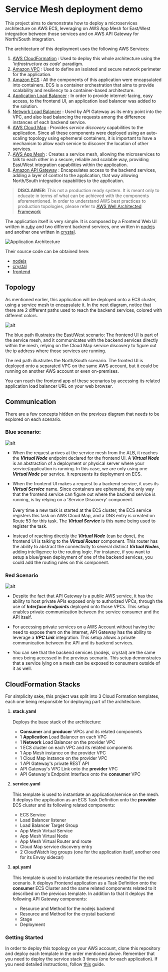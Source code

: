 # Service Mesh deployment demo

This project aims to demonstrate how to deploy a microservices architecture on AWS ECS, leveraging on AWS App Mesh for East/West integration between those services and on AWS API Gateway for North/South integration. 

The architecture of this deployment uses the following AWS Services:

1. [AWS CloudFormation](https://docs.aws.amazon.com/AWSCloudFormation/latest/UserGuide/GettingStarted.html) : Used to deploy this whole architecture using the '*infrastructure as code*' paradigm.
1. [Amazon VPC](https://docs.aws.amazon.com/vpc/latest/userguide/vpc-getting-started.html) : Used to define an isolated and secure network perimeter for the application. 
1. [Amazon ECS](https://docs.aws.amazon.com/AmazonECS/latest/developerguide/getting-started-ecs-ec2.html) : All the components of this application were encapsulated into containers. ECS is a container orchestration that aims to provide scalability and resiliency to a container-based architecture. 
1. [Application Load Balancer](https://docs.aws.amazon.com/elasticloadbalancing/latest/application/application-load-balancer-getting-started.html) : In order to provide internet-facing, easy access, to the frontend UI, an application load balancer was added to the solution.
1. [Network Load Balancer](https://docs.aws.amazon.com/elasticloadbalancing/latest/network/network-load-balancer-getting-started.html) : Used by API Gateway as its entry point into the VPC, and also load balancing the requests among the difference instances of each backend service. 
1. [AWS Cloud Map](https://docs.aws.amazon.com/cloud-map/latest/dg/setting-up-cloud-map.html) : Provides *service discovery* capabilities to the application. Since all these components were deployed using an auto-scaling topology using ephemeral containers, it is important to have a mechanism to allow each service to discover the location of other services. 
1. [AWS App Mesh](https://docs.aws.amazon.com/app-mesh/latest/userguide/appmesh-getting-started.html) : Creates a service mesh, allowing the microservices to talk to each other in a secure, reliable and scalable way, providing East/West integration capabilities within the application.
1. [Amazon API Gateway](https://docs.aws.amazon.com/apigateway/latest/developerguide/getting-started.html) : Encapsulates access to the backend services, adding a layer of control to the application, that way allowing North/South integration capabilities to the application.

> **DISCLAIMER**: This not a production ready system. It is meant only to educate in terms of what can be achieved with the components aforementioned. In order to understand AWS best practices to production topologies, please refer to [AWS Well Architected Framework](https://aws.amazon.com/architecture/well-architected/)

The application itself is very simple. It is composed by a Frontend Web UI written in [ruby](https://www.ruby-lang.org/en/) and two different backend services, one written in [nodejs](https://nodejs.org/en/) and another one written in [crystal](https://crystal-lang.org). 

![Application Architecture](./static/application-architecture.png) 

Their source code can be obtained here: 
- [nodejs](https://github.com/brentley/ecsdemo-nodejs)
- [crystal](https://github.com/brentley/ecsdemo-crystal)
- [frontend](https://github.com/brentley/ecsdemo-frontend)


## Topology

As mentioned earlier, this application will be deployed onto a ECS cluster, using a service mesh to encapsulate it. In the next diagram, notice that there are 2 different paths used to reach the backend services, colored with different colors.

![alt](./static/architecture.png)

The blue path illustrates the East/West scenario: The frontend UI is part of the service mesh, and it communicates with the backend services directly within the mesh, relying on the Cloud Map service discovery to figure out the ip address where those services are running. 

The red path illustrates the North/South scenario. The fronted UI is deployed onto a separated VPC on the same AWS account, but it could be running on another AWS account or even on-premises. 

You can reach the frontend app of these scenarios by accessing its related application load balancer URL on your web browser.

## Communication

There are a few concepts hidden on the previous diagram that needs to be explored on each scenario.


### Blue scenario:

![alt](./static/dataflow-mesh.png)

- When the request arrives at the service mesh from the ALB, it reaches the ***Virtual Node*** endpoint declared for the frontend UI. A ***Virtual Node*** is an abstraction of a deployment or physical server where your service/application is running. In this case, we are only using one ***Virtual Node*** per service. It represents its deployment on ECS.  

- When the frontend UI makes a request to a backend service, it uses its ***Virtual Service*** name. Since containers are ephemeral, the only way that the frontend service can figure out where the backend service is running, is by relying on a 'Service Discovery' component.    
&nbsp;  
Every time a new task is started at the ECS cluster, the ECS service registers this task on AWS Cloud Map, and a DNS entry is created on Route 53 for this task. The ***Virtual Service*** is this name being used to register the task.

- Instead of reaching directly the ***Virtual Node*** (can be done), the frontend UI is talking to the ***Virtual Router*** component. This router has the ability to abstract the connectivity to several distinct ***Virtual Nodes***, adding intelligence to the routing logic. For instance, if you want to setup a blue/green deployment of one of the backend services, you could add the routing rules on this component.  

### Red Scenario

![alt](./static/dataflow-apigw.png) 

- Despite the fact that API Gateway is a public AWS service, it has the ability to host private APIs exposed only to authorized VPCs, through the use of ***Interface Endpoints*** deployed onto those VPCs. This setup enables private communication between the service consumer and the API itself.

- For accessing private services on a AWS Account without having the need to expose them on the internet, API Gateway has the ability to leverage a ***VPC Link*** integration. This setup allows a private communication between the API and its backend services. 

- You can see that the backend services (nodejs, crystal) are the same ones being accessed in the previous scenario. This setup demonstrates that a service lying on a mesh can be exposed to consumers outside of it as well.


## CloudFormation Stacks

For simplicity sake, this project was split into 3 Cloud Formation templates, each one being responsible for deploying part of the architecture.

1. **stack.yaml**  
&nbsp;  
Deploys the base stack of the architecture:  
	-	**Consumer** and **producer** VPCs and its related components
	-	1 **Application** Load Balancer on each VPC
	- 1 **Network** Load Balancer on the provider VPC
	-	1 ECS cluster on each VPC and its related components
	-	1 App Mesh instance on the provider VPC
	- 1 Cloud Map instance on the provider VPC
	- 1 API Gateway's private REST API 
	- API Gateway's VPC Link onto the **provider** VPC
	- API Gateway's Endpoint Interface onto the **consumer** VPC
2. **service.yaml**  
&nbsp;  
This template is used to instantiate an application/service on the mesh. It deploys the application as an ECS Task Definition onto the **provider** ECS cluster and its following related components:
	-	ECS Service
	-	Load Balancer listener 
	-	Load Balancer Target Group
	-	App Mesh Virtual Service
	-	App Mesh Virtual Node
	-	App Mesh Virtual Router and route
	-	Cloud Map service discovery entry
	-	2 CloudWatch log groups (one for the application itself, another one for its Envoy sidecar)

3.	**api.yaml**  
&nbsp;  
This template is used to instantiate the resources needed for the red scenario. It deploys Frontend application as a Task Definition onto the **consumer** ECS Cluster and the same related components related to it described on the previous template. In addition to that it deploys the following API Gateway components:
	-	Resource and Method for the nodejs backend
	-	Resource and Method for the crystal backend
	-	Stage
	- Deployment

### Getting Started

In order to deploy this topology on your AWS account, clone this repository and deploy each template in the order mentioned above. Remember that you need to deploy the service stack 3 times (one for each application). If you need detailed instructions, follow [this](./) guide.